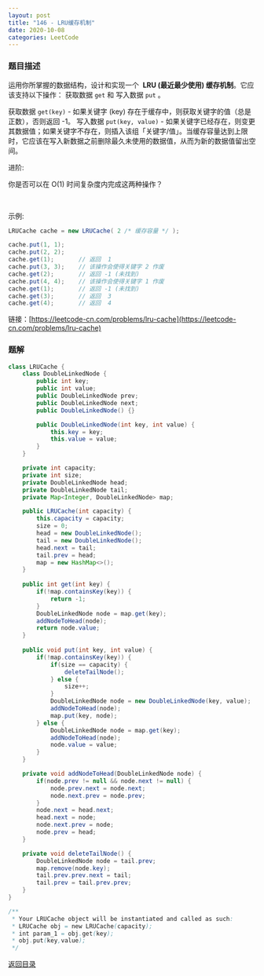 ```yaml
---
layout: post
title: "146 - LRU缓存机制"
date: 2020-10-08
categories: LeetCode
---
```



### **题目描述**
运用你所掌握的数据结构，设计和实现一个  **LRU (最近最少使用) 缓存机制**。它应该支持以下操作： 获取数据 `get` 和 写入数据 `put` 。

获取数据 `get(key)` - 如果关键字 (key) 存在于缓存中，则获取关键字的值（总是正数），否则返回 -1。
写入数据 `put(key, value)` - 如果关键字已经存在，则变更其数据值；如果关键字不存在，则插入该组「关键字/值」。当缓存容量达到上限时，它应该在写入新数据之前删除最久未使用的数据值，从而为新的数据值留出空间。


进阶:

你是否可以在 O(1) 时间复杂度内完成这两种操作？

 

示例:
``` java
LRUCache cache = new LRUCache( 2 /* 缓存容量 */ );

cache.put(1, 1);
cache.put(2, 2);
cache.get(1);       // 返回  1
cache.put(3, 3);    // 该操作会使得关键字 2 作废
cache.get(2);       // 返回 -1 (未找到)
cache.put(4, 4);    // 该操作会使得关键字 1 作废
cache.get(1);       // 返回 -1 (未找到)
cache.get(3);       // 返回  3
cache.get(4);       // 返回  4
```

链接：[https://leetcode-cn.com/problems/lru-cache](https://leetcode-cn.com/problems/lru-cache)


### **题解**
``` java
class LRUCache {
    class DoubleLinkedNode {
        public int key;
        public int value;
        public DoubleLinkedNode prev;
        public DoubleLinkedNode next;
        public DoubleLinkedNode() {}

        public DoubleLinkedNode(int key, int value) {
            this.key = key;
            this.value = value;
        }
    }

    private int capacity;
    private int size;
    private DoubleLinkedNode head;
    private DoubleLinkedNode tail;
    private Map<Integer, DoubleLinkedNode> map;

    public LRUCache(int capacity) {
        this.capacity = capacity;
        size = 0;
        head = new DoubleLinkedNode();
        tail = new DoubleLinkedNode();
        head.next = tail;
        tail.prev = head;
        map = new HashMap<>();
    }
    
    public int get(int key) {
        if(!map.containsKey(key)) {
            return -1;
        }
        DoubleLinkedNode node = map.get(key);
        addNodeToHead(node);
        return node.value;
    }
    
    public void put(int key, int value) {
        if(!map.containsKey(key)) {
            if(size == capacity) {
                deleteTailNode();
            } else {
                size++;
            }
            DoubleLinkedNode node = new DoubleLinkedNode(key, value);       
            addNodeToHead(node);  
            map.put(key, node);
        } else {
            DoubleLinkedNode node = map.get(key);
            addNodeToHead(node);
            node.value = value;
        }
    }

    private void addNodeToHead(DoubleLinkedNode node) {
        if(node.prev != null && node.next != null) {
            node.prev.next = node.next;
            node.next.prev = node.prev;
        }
        node.next = head.next;
        head.next = node;
        node.next.prev = node;
        node.prev = head;
    }

    private void deleteTailNode() {
        DoubleLinkedNode node = tail.prev;
        map.remove(node.key);
        tail.prev.prev.next = tail;
        tail.prev = tail.prev.prev;
    }
}

/**
 * Your LRUCache object will be instantiated and called as such:
 * LRUCache obj = new LRUCache(capacity);
 * int param_1 = obj.get(key);
 * obj.put(key,value);
 */
```


[返回目录](https://maxwell-blog.cn/leetcode/2020/10/08/leetcode.html)